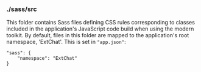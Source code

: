 ### ./sass/src

This folder contains Sass files defining CSS rules corresponding to classes
included in the application's JavaScript code build when using the modern toolkit.
By default, files in this folder are mapped to the application's root namespace, 'ExtChat'.
This is set in `"app.json"`:

    "sass": {
        "namespace": "ExtChat"
    }